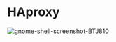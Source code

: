 # HAproxy

![gnome-shell-screenshot-BTJ810](https://user-images.githubusercontent.com/44028461/116010655-a1e16680-a620-11eb-859e-0ac21f3901d4.png)

